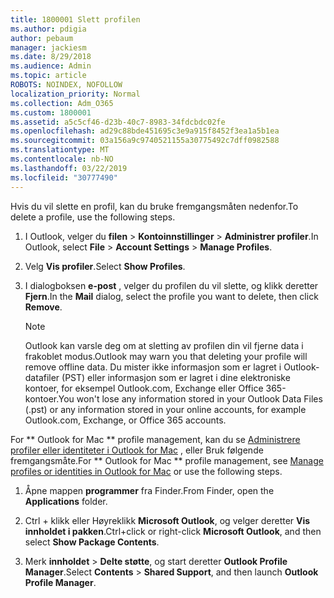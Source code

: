 ```yaml
---
title: 1800001 Slett profilen
ms.author: pdigia
author: pebaum
manager: jackiesm
ms.date: 8/29/2018
ms.audience: Admin
ms.topic: article
ROBOTS: NOINDEX, NOFOLLOW
localization_priority: Normal
ms.collection: Adm_O365
ms.custom: 1800001
ms.assetid: a5c5cf46-d23b-40c7-8983-34fdcbdc02fe
ms.openlocfilehash: ad29c88bde451695c3e9a915f8452f3ea1a5b1ea
ms.sourcegitcommit: 03a156a9c9740521155a30775492c7dff0982588
ms.translationtype: MT
ms.contentlocale: nb-NO
ms.lasthandoff: 03/22/2019
ms.locfileid: "30777490"
---
```

<span data-ttu-id="5e047-102">Hvis du vil slette en profil, kan du bruke fremgangsmåten nedenfor.</span><span class="sxs-lookup"><span data-stu-id="5e047-102">To delete a profile, use the following steps.</span></span>
  
1. <span data-ttu-id="5e047-103">I Outlook, velger du **filen** \> **Kontoinnstillinger** \> **Administrer profiler**.</span><span class="sxs-lookup"><span data-stu-id="5e047-103">In Outlook, select **File** \> **Account Settings** \> **Manage Profiles**.</span></span>
    
2. <span data-ttu-id="5e047-104">Velg **Vis profiler**.</span><span class="sxs-lookup"><span data-stu-id="5e047-104">Select **Show Profiles**.</span></span>
    
3. <span data-ttu-id="5e047-105">I dialogboksen **e-post** , velger du profilen du vil slette, og klikk deretter **Fjern**.</span><span class="sxs-lookup"><span data-stu-id="5e047-105">In the **Mail** dialog, select the profile you want to delete, then click **Remove**.</span></span>
    
    > [!NOTE]
    > <span data-ttu-id="5e047-106">Outlook kan varsle deg om at sletting av profilen din vil fjerne data i frakoblet modus.</span><span class="sxs-lookup"><span data-stu-id="5e047-106">Outlook may warn you that deleting your profile will remove offline data.</span></span> <span data-ttu-id="5e047-107">Du mister ikke informasjon som er lagret i Outlook-datafiler (PST) eller informasjon som er lagret i dine elektroniske kontoer, for eksempel Outlook.com, Exchange eller Office 365-kontoer.</span><span class="sxs-lookup"><span data-stu-id="5e047-107">You won't lose any information stored in your Outlook Data Files (.pst) or any information stored in your online accounts, for example Outlook.com, Exchange, or Office 365 accounts.</span></span> 
  
<span data-ttu-id="5e047-108">For \*\* Outlook for Mac \*\* profile management, kan du se [Administrere profiler eller identiteter i Outlook for Mac](https://support.office.com/article/fed2a955-74df-4a24-bef6-78a426958c4c.aspx) , eller Bruk følgende fremgangsmåte.</span><span class="sxs-lookup"><span data-stu-id="5e047-108">For \*\* Outlook for Mac \*\* profile management, see [Manage profiles or identities in Outlook for Mac](https://support.office.com/article/fed2a955-74df-4a24-bef6-78a426958c4c.aspx) or use the following steps.</span></span> 
  
1. <span data-ttu-id="5e047-109">Åpne mappen **programmer** fra Finder.</span><span class="sxs-lookup"><span data-stu-id="5e047-109">From Finder, open the **Applications** folder.</span></span> 
    
2. <span data-ttu-id="5e047-110">Ctrl + klikk eller Høyreklikk **Microsoft Outlook**, og velger deretter **Vis innholdet i pakken**.</span><span class="sxs-lookup"><span data-stu-id="5e047-110">Ctrl+click or right-click **Microsoft Outlook**, and then select **Show Package Contents**.</span></span>
    
3. <span data-ttu-id="5e047-111">Merk **innholdet** \> **Delte støtte**, og start deretter **Outlook Profile Manager**.</span><span class="sxs-lookup"><span data-stu-id="5e047-111">Select **Contents** \> **Shared Support**, and then launch **Outlook Profile Manager**.</span></span>
    

